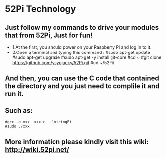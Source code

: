 # 52Pi Technology 
## Just follow my commands to drive your modules that from 52Pi, Just for fun!
* 1.At the first, you should power on your Raspberry Pi and log in to it.
* 2.Open a terminal and typing this command :
    #sudo apt-get update
    #sudo apt-get upgrade 
    #sudo apt-get -y install git-core 
    #cd ~
    #git clone https://github.com/yoyojacky/52Pi.git 
    #cd  ~/52Pi/
## And then, you can use the C code that contained the directory and you just need to complile it and run it.
## Such as:
    #gcc -o xxx  xxx.c  -lwiringPi 
    #sudo ./xxx
## More information please kindly visit this wiki:  http://wiki.52pi.net/
